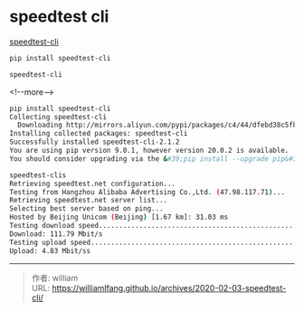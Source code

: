 # speedtest cli


[speedtest-cli](https://github.com/sivel/speedtest-cli)

```bash
pip install speedtest-cli

speedtest-cli
```
&lt;!--more--&gt;



```bash
pip install speedtest-cli
Collecting speedtest-cli
  Downloading http://mirrors.aliyun.com/pypi/packages/c4/44/dfebd38c5fb35aae0a7279e2a3ffe33ca65edb449a586b93addc8d409a71/speedtest_cli-2.1.2-py2.py3-none-any.whl
Installing collected packages: speedtest-cli
Successfully installed speedtest-cli-2.1.2
You are using pip version 9.0.1, however version 20.0.2 is available.
You should consider upgrading via the &#39;pip install --upgrade pip&#39; command.

speedtest-clis
Retrieving speedtest.net configuration...
Testing from Hangzhou Alibaba Advertising Co.,Ltd. (47.98.117.71)...
Retrieving speedtest.net server list...
Selecting best server based on ping...
Hosted by Beijing Unicom (Beijing) [1.67 km]: 31.03 ms
Testing download speed..............................................................................
Download: 111.79 Mbit/s
Testing upload speed..............................................................................
Upload: 4.83 Mbit/ss
```



---

> 作者: william  
> URL: https://williamlfang.github.io/archives/2020-02-03-speedtest-cli/  

